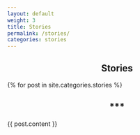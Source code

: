 ```yaml
---
layout: default
weight: 3
title: Stories
permalink: /stories/
categories: stories
---
```


<h2 style="text-align: center;">Stories</h2>
{% for post in site.categories.stories %}
  <h2 style="text-align: center;">***</h2>
  {{ post.content }}

